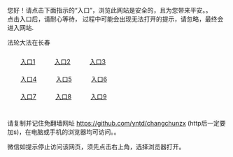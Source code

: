 您好！请点击下面指示的“入口”，浏览此网站是安全的，且为您带来平安。。 <br/>
点击入口后，请耐心等待， 过程中可能会出现无法打开的提示，请忽略，最终会进入网站. </br>

法轮大法在长春<br/>
<div style="padding:10px"><a style="margin:20px" target="_blank" href="https://d36zpw0h8ki11a.cloudfront.net/2Qpsp?finhryqo" id="ccLink1" rel="nofollow">入口1</a> <a target="_blank" style="margin:20px" href="https://d2qpelytu89tmw.cloudfront.net/2Qpsp?evejtwua" id="ccLink2" rel="nofollow">入口2</a> <a style="margin:20px" target="_blank" href="https://dnrrxwr4ka6uo.cloudfront.net/2Qpsp?waqzyrwe" id="ccLink3" rel="nofollow">入口3</a></div>

<div style="padding:10px" ><a style="margin:20px" target="_blank" href="https://d36zpw0h8ki11a.cloudfront.net/2Qpsp?finhryqo" id="ccLink4" rel="nofollow">入口4</a> <a style="margin:20px" href="https://d2qpelytu89tmw.cloudfront.net/2Qpsp?evejtwua" target="_blank" id="ccLink5" rel="nofollow">入口5</a> <a style="margin:20px" href="https://dnrrxwr4ka6uo.cloudfront.net/2Qpsp?waqzyrwe" target="_blank" id="ccLink6" rel="nofollow">入口6</a></div>

<div style="padding:10px"><a style="margin:20px" target="_blank" href="https://d36zpw0h8ki11a.cloudfront.net/2Qpsp?finhryqo" id="ccLink7" rel="nofollow">入口7</a> <a style="margin:20px" href="https://d2qpelytu89tmw.cloudfront.net/2Qpsp?evejtwua" target="_blank" id="ccLink8" rel="nofollow">入口8</a> <a style="margin:20px" target="_blank" href="https://dnrrxwr4ka6uo.cloudfront.net/2Qpsp?waqzyrwe" id="ccLink9" rel="nofollow">入口9</a></div>

<br/>



请复制并记住免翻墙网址 https://github.com/yntd/changchunzx (http后一定要加s)，在电脑或手机的浏览器均可访问。。<br/>

微信如提示停止访问该网页，须先点击右上角，选择浏览器打开。
